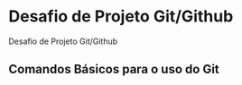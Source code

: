 # Desafio de Projeto Git/Github
Desafio de Projeto Git/Github
## Comandos Básicos para o uso do Git
